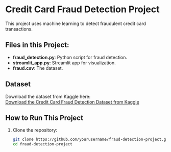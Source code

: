 # Credit Card Fraud Detection Project

This project uses machine learning to detect fraudulent credit card transactions.

## Files in this Project:
- **fraud_detection.py**: Python script for fraud detection.
- **streamlit_app.py**: Streamlit app for visualization.
- **fraud.csv**: The dataset.

## Dataset

Download the dataset from Kaggle here:  
[Download the Credit Card Fraud Detection Dataset from Kaggle](https://www.kaggle.com/datasets/yourusername/credit-card-fraud-detection)

## How to Run This Project

1. Clone the repository:
   ```bash
   git clone https://github.com/yourusername/fraud-detection-project.git
   cd fraud-detection-project
